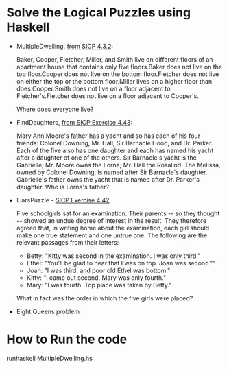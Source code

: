 # Solve the Logical Puzzles using Haskell

- MultipleDwelling, [from SICP 4.3.2](https://mitpress.mit.edu/sicp/full-text/book/book-Z-H-28.html#%_sec_4.3.2):

  Baker, Cooper, Fletcher, Miller, and Smith live on different floors of an apartment house that contains only five floors.Baker does not live on the top floor.Cooper does not live on the bottom floor.Fletcher does not live on either the top or the bottom floor.Miller lives on a higher floor than does Cooper.Smith does not live on a floor adjacent to Fletcher's.Fletcher does not live on a floor adjacent to Cooper's.

  Where does everyone live?

- FindDaughters, [from SICP Exercise 4.43](https://mitpress.mit.edu/sicp/full-text/book/book-Z-H-28.html#%_sec_4.3.2):

  Mary Ann Moore's father has a yacht and so has each of his four friends: Colonel Downing, Mr. Hall, Sir Barnacle Hood, and Dr. Parker. Each of the five also has one daughter and each has named his yacht after a daughter of one of the others. Sir Barnacle's yacht is the Gabrielle, Mr. Moore owns the Lorna; Mr. Hall the Rosalind. The Melissa, owned by Colonel Downing, is named after Sir Barnacle's daughter. Gabrielle's father owns the yacht that is named after Dr. Parker's daughter. Who is Lorna's father?

- LiarsPuzzle - [SICP Exercise 4.42](https://mitpress.mit.edu/sicp/full-text/book/book-Z-H-28.html#%_sec_4.3.2)

  Five schoolgirls sat for an examination. Their parents -- so they thought -- showed an undue degree of interest in the result. They therefore agreed that, in writing home about the examination, each girl should make one true statement and one untrue one. The following are the relevant passages from their letters:
    - Betty: "Kitty was second in the examination. I was only third."
    - Ethel: "You'll be glad to hear that I was on top. Joan was second.""
    - Joan: "I was third, and poor old Ethel was bottom."
    - Kitty: "I came out second. Mary was only fourth."
    - Mary: "I was fourth. Top place was taken by Betty."

  What in fact was the order in which the five girls were placed?

 - Eight Queens problem

# How to Run the code
 runhaskell MultipleDwelling.hs
